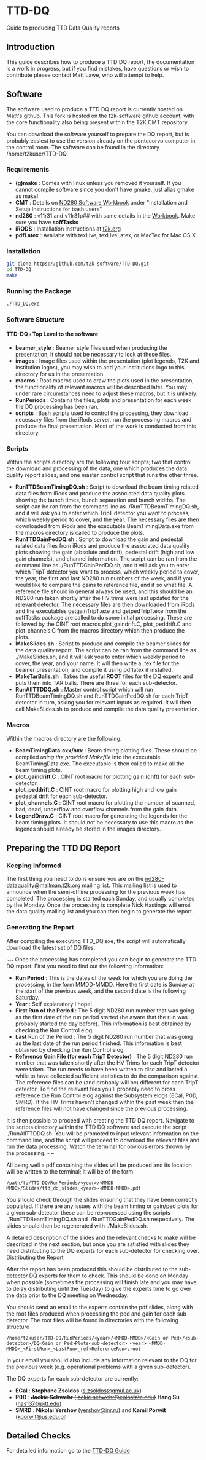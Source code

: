 # TTD-DQ

Guide to producing TTD Data Quality reports
## Introduction

This guide describes how to produce a TTD DQ report, the documentation is a work in progress, but if you find mistakes, have questions or wish to contribute please contact Matt Lawe, who will attempt to help.
## Software

The software used to produce a TTD DQ report is currently hosted on Matt's github. This fork is hosted on the t2k-software github account, with the core functionality also being present within the T2K CMT repository.

You can download the software yourself to prepare the DQ report, but is probably easiest to use the version already on the pontecorvo computer in the control room. The software can be found in the directory /home/t2kuser/TTD-DQ.

### Requirements

 * __(g)make__ : Comes with linux unless you removed it yourself. If you cannot compile software since you don't have gmake, just alias gmake as make!
 * __CMT__ : Details on [ND280 Software Workbook](http://nd280.lancs.ac.uk/devel/invariant/nd280Doc/workbook/SoftwareUser.html) under "Installation and Setup Instructions for bash users"
 * __nd280__ : v11r31 and v11r31p## with same details in the [Workbook](http://nd280.lancs.ac.uk/devel/invariant/nd280Doc/workbook/SoftwareUser.html). Make sure you have __soffTasks__
 * __iRODS__ : Installation instructions at [t2k.org](https://www.t2k.org/nd280/runco/data/quality/forexperts/DQiRODSfolder/DQiRODS)
 * __pdfLatex__ : Availabe with texLive, texLiveLatex, or MacTex for Mac OS X

### Installation

```bash
git clone https://github.com/t2k-software/TTD-DQ.git
cd TTD-DQ
make
```

### Running the Package
```bash
./TTD_DQ.exe
```

### Software Structure

#### TTD-DQ : Top Level to the software
 * __beamer\_style__ : Beamer style files used when producing the presentation, it should not be necessary to look at these files.
 * __images__ : Image files used within the presentation (plot legends, T2K and institution logos), you may wish to add your institutions logo to this directory for us in the presentation.
 * __macros__ : Root macros used to draw the plots used in the presentation, the functionality of relevant macros will be described later. You may under rare circumstances need to adjust these macros, but it is unlikely.
 * __RunPeriods__ : Contains the files, plots and presentation for each week the DQ processing has been ran.
 * __scripts__ : Bash scripts used to control the processing, they download necessary files from the iRods server, run the processing macros and produce the final presentation. Most of the work is conducted from this directory.

### Scripts

Within the scripts directory are the following four scripts; two that control the download and processing of the data, one which produces the data quality report slides, and one master control script that runs the other three.

 * __RunTTDBeamTimingDQ.sh__ : Script to download the beam timing related data files from iRods and produce the associated data quality plots showing the bunch times, bunch separation and bunch widths. The script can be ran from the command line as ./RunTTDBeamTimingDQ.sh, and it will ask you to enter which TripT detector you want to process, which weekly period to cover, and the year. The necessary files are then downloaded from iRods and the executable BeamTimingData.exe from the macros directory is called to produce the plots.
 * __RunTTDGainPedDQ.sh__ : Script to download the gain and pedestal related data files from iRods and produce the associated data quality plots showing the gain (absolute and drift), pedestal drift (high and low gain channels), and channel information. The script can be ran from the command line as ./RunTTDGainPedDQ.sh, and it will ask you to enter which TripT detector you want to process, which weekly period to cover, the year, the first and last ND280 run numbers of the week, and if you would like to compare the gains to reference file, and if so what file. A reference file should in general always be used, and this should be an ND280 run taken shortly after the HV trims were last updated for the relevant detector. The necessary files are then downloaded from iRods and the executables getgainTripT.exe and getpedTripT.exe from the soffTasks package are called to do some initial processing. These are followed by the CINT root macros plot\_gaindrift.C, plot\_peddrift.C and plot\_channels.C from the macros directory which then produce the plots.
 * __MakeSlides.sh__ : Script to produce and compile the beamer slides for the data quality report. The script can be ran from the command line as ./MakeSlides.sh, and it will ask you to enter which weekly period to cover, the year, and your name. It will then write a .tex file for the beamer presentation, and compile it using pdflatex if installed.
 * __MakeTarBalls.sh__ : Takes the useful __ROOT__ files for the DQ experts and puts them into TAR balls. There are three for each sub-detector.
 * __RunAllTTDDQ.sh__ : Master control script which will run RunTTDBeamTimingDQ.sh and RunTTDGainPedDQ.sh for each TripT detector in turn, asking you for relevant inputs as required. It will then call MakeSlides.sh to produce and compile the data quality presentation.

### Macros

Within the macros directory are the following.

 * __BeamTimingData.cxx/hxx__ : Beam timing plotting files. These should be compiled _using the provided Makefile_ into the executable BeamTimingData.exe. The executable is then called to make all the beam timing plots.
 * __plot\_gaindrift.C__ : CINT root macro for plotting gain (drift) for each sub-detector.
 * __plot\_peddrift.C__ : CINT root macro for plotting high and low gain pedestal drift for each sub-detector.
 * __plot\_channels.C__ : CINT root macro for plotting the number of scanned, bad, dead, underflow and overflow channels from the gain data.
 * __LegendDraw.C__ :  CINT root macro for generating the legends for the beam timing plots. It should not be necessary to use this macro as the legends should already be stored in the images directory.

## Preparing the TTD DQ Report
### Keeping Informed

The first thing you need to do is ensure you are on the nd280-dataquality@mailman.t2k.org mailing list. This mailing list is used to announce when the semi-offline processing for the previous week has completed. The processing is started each Sunday, and usually completes by the Monday. Once the processing is complete Nick Hastings will email the data quality mailing list and you can then begin to generate the report.

### Generating the Report

After compiling the executing TTD_DQ.exe, the script will automatically download the latest set of DQ files.

~~
Once the processing has completed you can begin to generate the TTD DQ report. First you need to find out the following information:
 * __Run Period__ : This is the dates of the week for which you are doing the processing, in the form MMDD-MMDD. Here the first date is Sunday at the start of the previous week, and the second date is the following Saturday.
 * __Year__ : Self explanatory I hope!
 * __First Run of the Period__ : The 5 digit ND280 run number that was going as the first date of the run period started (be aware that the run was probably started the day before). This information is best obtained by checking the Run Control elog.
 * __Last__ Run of the Period : The 5 digit ND280 run number that was going as the last date of the run period finished. This information is best obtained by checking the Run Control elog.
 * __Reference Gain File (for each TripT Detector)__ : The 5 digit ND280 run number that was taken shortly after the HV Trims for each TripT detector were taken. The run needs to have been written to disc and lasted a while to have collected sufficient statistics to do the comparison against. The reference files can be (and probably will be) different for each TripT detector. To find the relevant files you'll probably need to cross reference the Run Control elog against the Subsystem elogs (ECal, P0D, SMRD). If the HV Trims haven't changed within the past week then the reference files will not have changed since the previous processing.

It is then possible to proceed with creating the TTD DQ report. Navigate to the scripts directory within the TTD DQ software and execute the script ./RunAllTTDDQ.sh. You will be promoted to input relevant information on the command line, and the script will proceed to download the relevant files and run the data processing. Watch the terminal for obvious errors thrown by the processing.
~~

All being well a pdf containing the slides will be produced and its location will be written to the terminal; it will be of the form

    /path/to/TTD-DQ/RunPeriods/<year>/<MMDD-MMDD>/Slides/ttd_dq_slides_<year>-<MMDD-MMDD>.pdf

You should check through the slides ensuring that they have been correctly populated. If there are any issues with the beam timing or gain/ped plots for a given sub-detector these can be reprocessed using the scripts ./RunTTDBeamTimingDQ.sh and ./RunTTDGainPedDQ.sh respectively. The slides should then be regenerated with ./MakeSlides.sh.

A detailed description of the slides and the relevant checks to make will be described in the next section, but once you are satisfied with slides they need distributing to the DQ experts for each sub-detector for checking over.
Distributing the Report

After the report has been produced this should be distributed to the sub-detector DQ experts for them to check. This should be done on Monday when possible (sometimes the processing will finish late and you may have to delay distributing until the Tuesday) to give the experts time to go over the data prior to the DQ meeting on Wednesday.

You should send an email to the experts contain the pdf slides, along with the root files produced when processing the ped and gain for each sub-detector. The root files will be found in directories with the following structure

    /home/t2kuser/TTD-DQ/RunPeriods/<year>/<MMDD-MMDD>/<Gain or Ped>/<sub-detector>/DQ<Gain or Ped>Plots<sub-detector>_<year>_<MMDD-MMDD>_<FirstRun>_<LastRun>_ref<ReferenceRun>.root

In your email you should also include any information relevant to the DQ for the previous week (e.g. operational problems with a given sub-detector).

The DQ experts for each sub-detector are currently:

* __ECal__ : __Stephane Zsoldos__ (s.zsoldos@qmul.ac.uk)
* __P0D__ : ~~__Jackie Schwehr__ (jackie.schwehr@colostate.edu)~~ __Hang Su__ (has137@pitt.edu)
* __SMRD__ : __Nikolai Yershov__ (yershov@inr.ru) and __Kamil Porwit__ (kporwit@us.edu.pl)

## Detailed Checks

For detailed information go to the [TTD-DQ Guide](https://www.t2k.org/nd280/ttd/ttddqguide "t2k.org TTD-DQ Guide")
